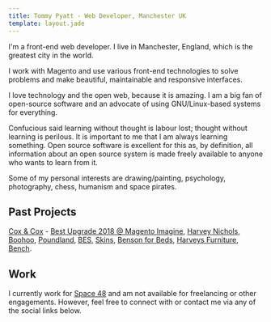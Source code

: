 ```yaml
---
title: Tommy Pyatt - Web Developer, Manchester UK
template: layout.jade
---
```


I'm a front-end web developer. I live in Manchester, England, which is the greatest city in the world.

I work with Magento and use various front-end technologies to solve problems and make beautiful, maintainable and responsive interfaces.

I love technology and the open web, because it is amazing. I am a big fan of open-source software and an advocate of using GNU/Linux-based systems for everything.

Confucious said learning without thought is labour lost; thought without learning is perilous. It is important to me that I am always learning something. Open source software is excellent for this as, by definition, all information about an open source system is made freely available to anyone who wants to learn from it.

Some of my personal interests are drawing/painting, psychology, photography, chess, humanism and space pirates.

## Past Projects

<a href="http://www.coxandcox.co.uk/" target="_blank">Cox & Cox</a> - <a href="https://magento.com/customers/cox-cox" target="_blank">Best Upgrade 2018 @ Magento Imagine</a>, <a href="http://www.harveynichols.com/" target="_blank">Harvey Nichols</a>, <a href="http://www.boohoo.com/" target="_blank">Boohoo</a>, <a href="https://www.poundland.co.uk/" target="_blank">Poundland</a>, <a href="https://www.bes.co.uk/" target="_blank">BES</a>, <a href="https://www.skins.net/uk/" target="_blank">Skins</a>, <a href="http://www.bensonsforbeds.co.uk/" target="_blank">Benson for Beds</a>, <a href="http://www.harveysfurniture.co.uk/" target="_blank">Harveys Furniture</a>, <a href="https://www.bench.co.uk/" target="_blank">Bench</a>.

## Work

I currently work for <a href="http://www.space48.com/" target="_blank">Space 48</a> and am not available for freelancing or other engagements. However, feel free to connect with or contact me via any of the social links below.

